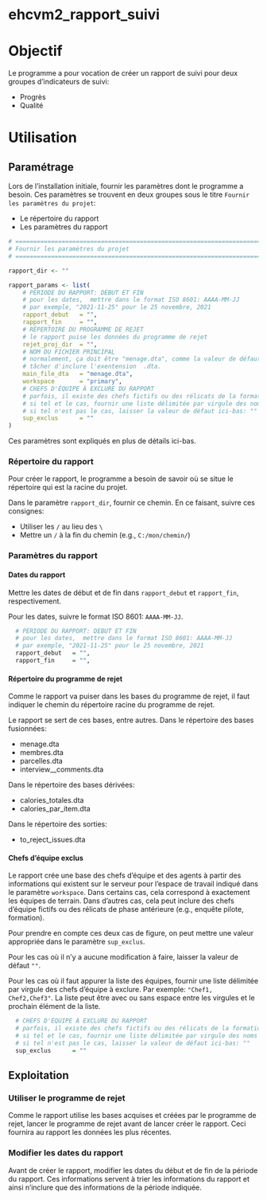 
<!-- README.md is generated from README.Rmd. Please edit that file -->

# ehcvm2\_rapport\_suivi

<!-- badges: start -->
<!-- badges: end -->

# Objectif

Le programme a pour vocation de créer un rapport de suivi pour deux
groupes d’indicateurs de suivi:

-   Progrès
-   Qualité

# Utilisation

## Paramétrage

Lors de l’installation initiale, fournir les paramètres dont le
programme a besoin. Ces paramètres se trouvent en deux groupes sous le
titre `Fournir les paramètres du projet`:

-   Le répertoire du rapport
-   Les paramètres du rapport

``` r
# =============================================================================
# Fournir les paramètres du projet
# =============================================================================

rapport_dir <- ""

rapport_params <- list(
    # PÉRIODE DU RAPPORT: DÉBUT ET FIN
    # pour les dates,  mettre dans le format ISO 8601: AAAA-MM-JJ
    # par exemple, "2021-11-25" pour le 25 novembre, 2021
    rapport_debut   = "",
    rapport_fin     = "",
    # RÉPERTOIRE DU PROGRAMME DE REJET
    # le rapport puise les données du programme de rejet
    rejet_proj_dir  = "",
    # NOM DU FICHIER PRINCIPAL
    # normalement, ça doit être "menage.dta", comme la valeur de défaut ici-bas
    # tâcher d'inclure l'exentension  .dta.
    main_file_dta   = "menage.dta",
    workspace       = "primary",
    # CHEFS D'ÉQUIPE À EXCLURE DU RAPPORT
    # parfois, il existe des chefs fictifs ou des rélicats de la formation
    # si tel et le cas, fournir une liste délimitée par virgule des noms (e.g., "Chef1, Chef2")
    # si tel n'est pas le cas, laisser la valeur de défaut ici-bas: ""
    sup_exclus      = ""
)
```

Ces paramètres sont expliqués en plus de détails ici-bas.

### Répertoire du rapport

Pour créer le rapport, le programme a besoin de savoir où se situe le
répertoire qui est la racine du projet.

Dans le paramètre `rapport_dir`, fournir ce chemin. En ce faisant,
suivre ces consignes:

-   Utiliser les `/` au lieu des `\`
-   Mettre un `/` à la fin du chemin (e.g., `C:/mon/chemin/`)

### Paramètres du rapport

#### Dates du rapport

Mettre les dates de début et de fin dans `rapport_debut` et
`rapport_fin`, respectivement.

Pour les dates, suivre le format ISO 8601: `AAAA-MM-JJ`.

``` r
  # PÉRIODE DU RAPPORT: DÉBUT ET FIN
  # pour les dates,  mettre dans le format ISO 8601: AAAA-MM-JJ
  # par exemple, "2021-11-25" pour le 25 novembre, 2021
  rapport_debut   = "",
  rapport_fin     = "",
```

#### Répertoire du programme de rejet

Comme le rapport va puiser dans les bases du programme de rejet, il faut
indiquer le chemin du répertoire racine du programme de rejet.

Le rapport se sert de ces bases, entre autres. Dans le répertoire des
bases fusionnées:

-   menage.dta
-   membres.dta
-   parcelles.dta
-   interview\_\_comments.dta

Dans le répertoire des bases dérivées:

-   calories\_totales.dta
-   calories\_par\_item.dta

Dans le répertoire des sorties:

-   to\_reject\_issues.dta

#### Chefs d’équipe exclus

Le rapport crée une base des chefs d’équipe et des agents à partir des
informations qui existent sur le serveur pour l’espace de travail
indiqué dans le paramètre `workspace`. Dans certains cas, cela
correspond à exactement les équipes de terrain. Dans d’autres cas, cela
peut inclure des chefs d’équipe fictifs ou des rélicats de phase
antérieure (e.g., enquête pilote, formation).

Pour prendre en compte ces deux cas de figure, on peut mettre une valeur
appropriée dans le paramètre `sup_exclus`.

Pour les cas où il n’y a aucune modification à faire, laisser la valeur
de défaut `""`.

Pour les cas où il faut appurer la liste des équipes, fournir une liste
délimitée par virgule des chefs d’équipe à exclure. Par exemple:
`"Chef1, Chef2,Chef3"`. La liste peut être avec ou sans espace entre les
virgules et le prochain élément de la liste.

``` r
  # CHEFS D'ÉQUIPE À EXCLURE DU RAPPORT
  # parfois, il existe des chefs fictifs ou des rélicats de la formation
  # si tel et le cas, fournir une liste délimitée par virgule des noms (e.g., "Chef1, Chef2")
  # si tel n'est pas le cas, laisser la valeur de défaut ici-bas: ""
  sup_exclus      = ""
```

## Exploitation

### Utiliser le programme de rejet

Comme le rapport utilise les bases acquises et créées par le programme
de rejet, lancer le programme de rejet avant de lancer créer le rapport.
Ceci fournira au rapport les données les plus récentes.

### Modifier les dates du rapport

Avant de créer le rapport, modifier les dates du début et de fin de la
période du rapport. Ces informations servent à trier les informations du
rapport et ainsi n’inclure que des informations de la période indiquée.
